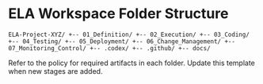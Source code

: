 # ELA Workspace Folder Structure

`
ELA-Project-XYZ/
+-- 01_Definition/
+-- 02_Execution/
+-- 03_Coding/
+-- 04_Testing/
+-- 05_Deployment/
+-- 06_Change_Management/
+-- 07_Monitoring_Control/
+-- .codex/
+-- .github/
+-- docs/
`

Refer to the policy for required artifacts in each folder. Update this template when new stages are added.
